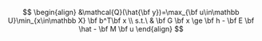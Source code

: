 $$
\begin{align}
       &\mathcal{Q}(\hat{\bf y})=\max_{\bf u\in\mathbb U}\min_{x\in\mathbb X} \bf b^T\bf x \\
      s.t.\ & \bf G \bf x \ge \bf h - \bf E \bf \hat   - \bf M \bf u
\end{align}
$$
